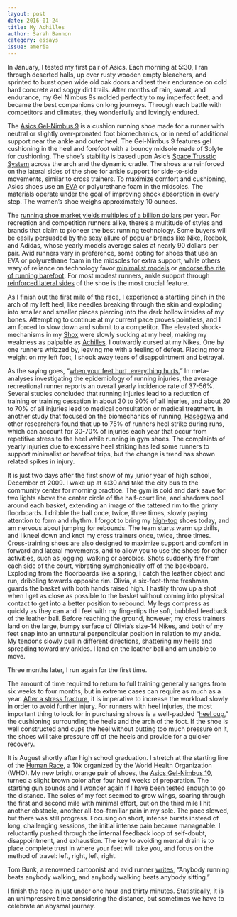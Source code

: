 ```yaml
---
layout: post 
date: 2016-01-24
title: My Achilles
author: Sarah Bannon
category: essays
issue: ameria
---
```

In January, I tested my first pair of Asics. Each morning at 5:30, I ran through deserted halls, up over rusty wooden empty bleachers, and sprinted to burst open wide old oak doors and test their endurance on cold hard concrete and soggy dirt trails. After months of rain, sweat, and endurance, my Gel Nimbus 9s molded perfectly to my imperfect feet, and became the best companions on long journeys. Through each battle with competitors and climates, they wonderfully and lovingly endured.    



The [Asics Gel-Nimbus 9](http://www.zappos.com/asics-gel-nimbus-14-lite-bright-grape-pink?ef_id=UQ-zVQAAR4vMPRMu:20130226225835:s) is a cushion running shoe made for a runner with neutral or slightly over-pronated foot biomechanics, or in need of additional support near the ankle and outer heel. The Gel-Nimbus 9 features gel cushioning in the heel and forefoot with a bouncy midsole made of Solyte for cushioning. The shoe’s stability is based upon Asic’s [Space Trusstic System](http://www.youtube.com/watch?v=WdwPG78pPQ0) across the arch and the dynamic cradle. The shoes are reinforced on the lateral sides of the shoe for ankle support for side-to-side movements, similar to cross trainers. To maximize comfort and cushioning, Asics shoes use an [EVA](http://en.wikipedia.org/wiki/Ethylene-vinyl_acetate) or polyurethane foam in the midsoles. The materials operate under the goal of improving shock absorption in every step. The women’s shoe weighs approximately 10 ounces.    

The [running shoe market yields multiples of a billion dollars](http://www.runningusa.org/2012-state-of-sport-part-2) per year. For recreation and competition runners alike, there’s a multitude of styles and brands that claim to pioneer the best running technology. Some buyers will be easily persuaded by the sexy allure of popular brands like Nike, Reebok, and Adidas, whose yearly models average sales at nearly 90 dollars per pair. Avid runners vary in preference, some opting for shoes that use an EVA or polyurethane foam in the midsoles for extra support, while others wary of reliance on technology favor [minimalist models](#q=minimalist%20running%20shoe&hl=en&source=univ&tbm=shop&tbo=u&sa=X&ei=YSgtUdflCYHDigKMroDYDA&ved=0COYBELMY&cad=b&sei=9VkuUZmWE4mQiALNjIC4CQ&num=20&bav=on.2,or.r_gc.r_pw.r_qf.&fp=ae41fa313b31c38&biw=1280&bih=595) or [endorse the rite of running barefoot](http://en.wikipedia.org/wiki/Barefoot_running). For most modest runners, ankle support through [reinforced lateral sides](#axzz2M2itfuCw) of the shoe is the most crucial feature.    

As I finish out the first mile of the race, I experience a startling pinch in the arch of my left heel, like needles breaking through the skin and exploding into smaller and smaller pieces piercing into the dark hollow insides of my bones. Attempting to continue at my current pace proves pointless, and I am forced to slow down and submit to a competitor. The elevated shock-mechanisms in my [Shox](http://www.zappos.com/nike-shox?zfcTest=mm%3A0%2Cipp%3A0) were slowly sucking at my heel, making my weakness as palpable as [Achilles](http://en.wikipedia.org/wiki/Achilles%27_heel). I outwardly cursed at my Nikes. One by one runners whizzed by, leaving me with a feeling of defeat. Placing more weight on my left foot, I shook away tears of disappointment and betrayal.    

As the saying goes, “[when your feet hurt, everything hurts.](http://www.asafoot.com/health.htm)” In meta-analyses investigating the epidemiology of running injuries, the average recreational runner reports an overall yearly incidence rate of 37-56%. Several studies concluded that running injuries lead to a reduction of training or training cessation in about 30 to 90% of all injuries, and about 20 to 70% of all injuries lead to medical consultation or medical treatment. In another study that focused on the biomechanics of running, [Hasegawa](http://hprc-online.org/physical-fitness/files/10-09-the_efficacy_and_safety_of_barefoot_style_running_shoes_final) and other researchers found that up to 75% of runners heel strike during runs, which can account for 30-70% of injuries each year that occur from repetitive stress to the heel while running in gym shoes. The complaints of yearly injuries due to excessive heel striking has led some runners to support minimalist or barefoot trips, but the change is trend has shown related spikes in injury.    

It is just two days after the first snow of my junior year of high school, December of 2009\. I wake up at 4:30 and take the city bus to the community center for morning practice. The gym is cold and dark save for two lights above the center circle of the half-court line, and shadows pool around each basket, extending an image of the tattered rim to the grimy floorboards. I dribble the ball once, twice, three times, slowly paying attention to form and rhythm. I forgot to bring my [high-top](http://www.zappos.com/high-top-sneakers?zfcTest=mm%3A0%2Cipp%3A0) shoes today, and am nervous about jumping for rebounds. The team starts warm up drills, and I kneel down and knot my cross trainers once, twice, three times. Cross-training shoes are also designed to maximize support and comfort in forward and lateral movements, and to allow you to use the shoes for other activities, such as jogging, walking or aerobics. Shots suddenly fire from each side of the court, vibrating symphonically off of the backboard. Exploding from the floorboards like a spring, I catch the leather object and run, dribbling towards opposite rim. Olivia, a six-foot-three freshman, guards the basket with both hands raised high. I hastily throw up a shot when I get as close as possible to the basket without coming into physical contact to get into a better position to rebound. My legs compress as quickly as they can and I feel with my fingertips the soft, bubbled feedback of the leather ball. Before reaching the ground, however, my cross trainers land on the large, bumpy surface of Olivia’s size-14 Nikes, and both of my feet snap into an unnatural perpendicular position in relation to my ankle. My tendons slowly pull in different directions, shattering my heels and spreading toward my ankles. I land on the leather ball and am unable to move.    

Three months later, I run again for the first time.    

The amount of time required to return to full training generally ranges from six weeks to four months, but in extreme cases can require as much as a year. [After a stress fracture](http://www.pfitzinger.com/labreports/stressfracture.shtml), it is imperative to increase the workload slowly in order to avoid further injury. For runners with heel injuries, the most important thing to look for in purchasing shoes is a well-padded “[heel cup](#q=heel+cup&hl=en&source=univ&tbm=shop&tbo=u&sa=X&ei=oC8tUdqnMuWgiAKm54AY&ved=0CFAQsxg&bav=on.2,or.r_gc.r_pw.r_cp.r_qf.&bvm=bv.42965579,d.cGE&fp=e336ae1028840e08&biw=959&bih=635),” the cushioning surrounding the heels and the arch of the foot. If the shoe is well constructed and cups the heel without putting too much pressure on it, the shoes will take pressure off of the heels and provide for a quicker recovery.    

It is August shortly after high school graduation. I stretch at the starting line of the [Human Race](http://triad.news14.com/content/headlines/599088/nike-plus-10k-human-race/), a 10k organized by the World Health Organization (WHO). My new bright orange pair of shoes, the [Asics Gel-Nimbus 10](http://www.footlocker.com/product/model:180106/sku:2913590/asics-gel-nimbus-14-womens/neon-pink/black/&SID=9114&inceptor=1&cm_mmc=SEM-_-Engine-_-Google-_-Plusbox), turned a slight brown color after four hard weeks of preparation. The starting gun sounds and I wonder again if I have been tested enough to go the distance. The soles of my feet seemed to grow wings, soaring through the first and second mile with minimal effort, but on the third mile I hit another obstacle, another all-too-familiar pain in my sole. The pace slowed, but there was still progress. Focusing on short, intense bursts instead of long, challenging sessions, the initial intense pain became manageable. I reluctantly pushed through the internal feedback loop of self-doubt, disappointment, and exhaustion. The key to avoiding mental drain is to place complete trust in where your feet will take you, and focus on the method of travel: left, right, left, right.    

Tom Bunk, a renowned cartoonist and avid runner [writes](http://running.about.com/od/runninghumor/a/motivatequotes_2.htm), “Anybody running beats anybody walking, and anybody walking beats anybody sitting.”    

I finish the race in just under one hour and thirty minutes. Statistically, it is an unimpressive time considering the distance, but sometimes we have to celebrate an abysmal journey.    